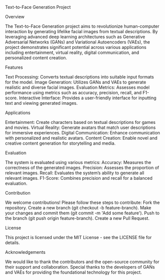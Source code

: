 Text-to-Face Generation Project 

Overview 

The Text-to-Face Generation project aims to revolutionize human-computer interaction by generating lifelike facial images from textual descriptions. By leveraging advanced deep learning architectures such as Generative Adversarial Networks (GANs) and Variational Autoencoders (VAEs), the project demonstrates significant potential across various applications including entertainment, virtual reality, digital communication, and personalized content creation. 

Features 

Text Processing: Converts textual descriptions into suitable input formats for the model. 
Image Generation: Utilizes GANs and VAEs to generate realistic and diverse facial images. 
Evaluation Metrics: Assesses model performance using metrics such as accuracy, precision, recall, and F1-score. 
Interactive Interface: Provides a user-friendly interface for inputting text and viewing generated images. 

Applications

Entertainment: Create characters based on textual descriptions for games and movies. 
Virtual Reality: Generate avatars that match user descriptions for immersive experiences. 
Digital Communication: Enhance communication with personalized and realistic avatars. 
Content Creation: Enable novel and creative content generation for storytelling and media. 

Evaluation 

The system is evaluated using various metrics: 
Accuracy: Measures the correctness of the generated images. 
Precision: Assesses the proportion of relevant images. 
Recall: Evaluates the system’s ability to generate all relevant images. 
F1-Score: Combines precision and recall for a balanced evaluation. 

Contribution 

We welcome contributions! Please follow these steps to contribute: 
Fork the repository. Create a new branch (git checkout -b feature-branch). 
Make your changes and commit them (git commit -m 'Add some feature'). 
Push to the branch (git push origin feature-branch). 
Create a new Pull Request. 

License 

This project is licensed under the MIT License - see the LICENSE file for details. 

Acknowledgements 

We would like to thank the contributors and the open-source community for their support and collaboration. Special thanks to the developers of GANs and VAEs for providing the foundational technology for this project.
